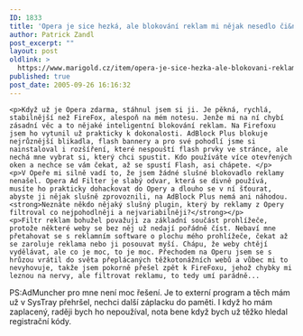 ```yaml
---
ID: 1833
title: 'Opera je sice hezká, ale blokování reklam mi nějak nesedlo či&nbsp;spíše chybí úplně'
author: Patrick Zandl
post_excerpt: ""
layout: post
oldlink: >
  https://www.marigold.cz/item/opera-je-sice-hezka-ale-blokovani-reklam-mi-nejak-nesedlo-ci-spise-chybi-uplne
published: true
post_date: 2005-09-26 16:16:32
---
```

	<p>Když už je Opera zdarma, stáhnul jsem si ji. Je pěkná, rychlá, stabilnější než FireFox, alespoň na mém notesu. Jenže mi na ní chybí zásadní věc a to nějaké inteligentní blokování reklam. Na Firefoxu jsem ho vytunil už prakticky k dokonalosti. AdBlock Plus blokuje nejrůznější blikadla, flash bannery a pro své pohodlí jsme si nainstaloval i rozšíření, které nespouští flash prvky ve stránce, ale nechá mne vybrat si, který chci spustit. Kdo používáte více otevřených oken a nechce se vám čekat, až se spustí Flash, asi chápete. </p>
	<p>V Opeře mi silně vadí to, že jsem žádné slušné blokovadlo reklamy nenašel. Opera Ad Filter je slabý odvar, která se divně používá, musíte ho prakticky dohackovat do Opery a dlouho se v ní šťourat, abyste ji nějak slušně zprovoznili, na AdBlock Plus nemá ani náhodou. <strong>Neznáte někdo nějaký slušný plugin, který by reklamy z Opery filtroval co nejpohodlněji a nejvariabilněji?</strong></p>
	<p>Filtr reklam bohužel považuji za základní součást prohlížeče, protože některé weby se bez něj už nedají pořádně číst. Nebaví mne přetahovat se s reklamním software o plochu mého prohlížeče, čekat až se zaroluje reklama nebo ji posouvat myší. Chápu, že weby chtějí vydělávat, ale co je moc, to je moc. Přechodem na Operu jsem se s hrůzou vrátil do světa přeplácaných těžkotonážních webů a vůbec mi to nevyhovuje, takže jsem pokorně přešel zpět k FireFoxu, jehož chybky mi leznou na nervy, ale filtrovat reklamu, to tedy umí parádně...
</p>
<p>PS:AdMuncher pro mne není moc řešení. Je to externí program a těch mám už v SysTray přehršel, nechci další záplacku do paměti. I když ho mám zaplacený, raději bych ho nepoužíval, nota bene když bych už těžko hledal registrační kódy.</p>